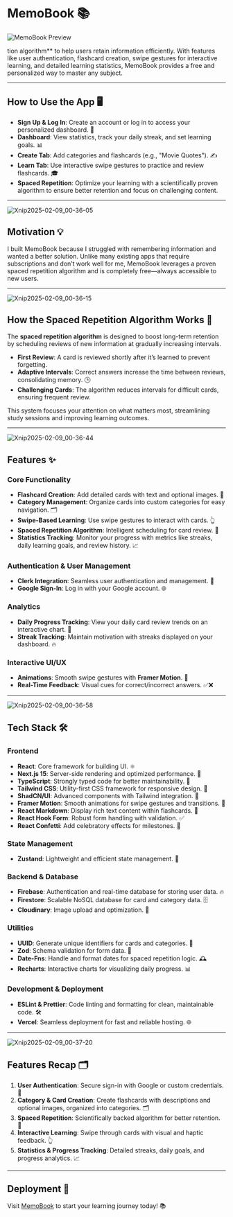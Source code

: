 # MemoBook 📚

![MemoBook Preview](https://github.com/user-attachments/assets/7f7a95cc-d05b-41fe-ba19-040828e2bc5a)

tion algorithm** to help users retain information efficiently. With features like user authentication, flashcard creation, swipe gestures for interactive learning, and detailed learning statistics, MemoBook provides a free and personalized way to master any subject.

---

## How to Use the App 🖥️

- **Sign Up & Log In**: Create an account or log in to access your personalized dashboard. 🔑
- **Dashboard**: View statistics, track your daily streak, and set learning goals. 📊
- **Create Tab**: Add categories and flashcards (e.g., "Movie Quotes"). ✍️
- **Learn Tab**: Use interactive swipe gestures to practice and review flashcards. 🎓
- **Spaced Repetition**: Optimize your learning with a scientifically proven algorithm to ensure better retention and focus on challenging content.

---
![Xnip2025-02-09_00-36-05](https://github.com/user-attachments/assets/3603594b-4384-4e86-8e90-dcbca9e470d5)

## Motivation 💡

I built MemoBook because I struggled with remembering information and wanted a better solution. Unlike many existing apps that require subscriptions and don’t work well for me, MemoBook leverages a proven spaced repetition algorithm and is completely free—always accessible to new users.

---
![Xnip2025-02-09_00-36-15](https://github.com/user-attachments/assets/eb2f88f4-8dc7-4e9c-b528-28f15280ee54)


## How the Spaced Repetition Algorithm Works 🧠

The **spaced repetition algorithm** is designed to boost long-term retention by scheduling reviews of new information at gradually increasing intervals. 
- **First Review**: A card is reviewed shortly after it’s learned to prevent forgetting.
- **Adaptive Intervals**: Correct answers increase the time between reviews, consolidating memory. 🕒
- **Challenging Cards**: The algorithm reduces intervals for difficult cards, ensuring frequent review. 

This system focuses your attention on what matters most, streamlining study sessions and improving learning outcomes.

---
![Xnip2025-02-09_00-36-44](https://github.com/user-attachments/assets/1c7ebc30-80c2-4e58-8a76-4a8a6c112c04)


## Features ✨

### Core Functionality
- **Flashcard Creation**: Add detailed cards with text and optional images. 📝
- **Category Management**: Organize cards into custom categories for easy navigation. 🗂️
- **Swipe-Based Learning**: Use swipe gestures to interact with cards. 👆
- **Spaced Repetition Algorithm**: Intelligent scheduling for card review. 🧠
- **Statistics Tracking**: Monitor your progress with metrics like streaks, daily learning goals, and review history. 📈

### Authentication & User Management
- **Clerk Integration**: Seamless user authentication and management. 🔐
- **Google Sign-In**: Log in with your Google account. 🌐

### Analytics
- **Daily Progress Tracking**: View your daily card review trends on an interactive chart. 📅
- **Streak Tracking**: Maintain motivation with streaks displayed on your dashboard. 🔥

### Interactive UI/UX
- **Animations**: Smooth swipe gestures with **Framer Motion**. 🎥
- **Real-Time Feedback**: Visual cues for correct/incorrect answers. ✅❌

---
![Xnip2025-02-09_00-36-58](https://github.com/user-attachments/assets/80df7281-886f-4321-95d0-a5ad0c435af2)

## Tech Stack 🛠️

### Frontend
- **React**: Core framework for building UI. ⚛️
- **Next.js 15**: Server-side rendering and optimized performance. 🚀
- **TypeScript**: Strongly typed code for better maintainability. 📏
- **Tailwind CSS**: Utility-first CSS framework for responsive design. 🎨
- **ShadCN/UI**: Advanced components with Tailwind integration. 🧩
- **Framer Motion**: Smooth animations for swipe gestures and transitions. 🎥
- **React Markdown**: Display rich text content within flashcards. 📝
- **React Hook Form**: Robust form handling with validation. ✅
- **React Confetti**: Add celebratory effects for milestones. 🎉

### State Management
- **Zustand**: Lightweight and efficient state management. 🌟

### Backend & Database
- **Firebase**: Authentication and real-time database for storing user data. 🔥
- **Firestore**: Scalable NoSQL database for card and category data. 🗄️
- **Cloudinary**: Image upload and optimization. 📸

### Utilities
- **UUID**: Generate unique identifiers for cards and categories. 🔢
- **Zod**: Schema validation for form data. 📜
- **Date-Fns**: Handle and format dates for spaced repetition logic. 🕰️
- **Recharts**: Interactive charts for visualizing daily progress. 📊

### Development & Deployment
- **ESLint & Prettier**: Code linting and formatting for clean, maintainable code. 🛠️
- **Vercel**: Seamless deployment for fast and reliable hosting. 🌐

---
![Xnip2025-02-09_00-37-20](https://github.com/user-attachments/assets/99a68351-1157-41e5-9f9f-18024250189f)


## Features Recap 🗂️
1. **User Authentication**: Secure sign-in with Google or custom credentials. 🔑
2. **Category & Card Creation**: Create flashcards with descriptions and optional images, organized into categories. 🗂️
3. **Spaced Repetition**: Scientifically backed algorithm for better retention. 🧠
4. **Interactive Learning**: Swipe through cards with visual and haptic feedback. 👆
5. **Statistics & Progress Tracking**: Detailed streaks, daily goals, and progress analytics. 📈

---

## Deployment 🚀

Visit [MemoBook](https://memobook-seven.vercel.app/) to start your learning journey today! 📚
